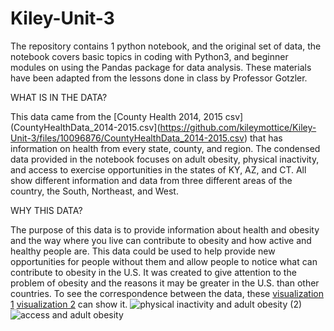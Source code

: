 # Kiley-Unit-3
The repository contains 1 python notebook, and the original set of data, the notebook covers basic topics in coding with Python3, and beginner modules on using the Pandas package for data analysis. These materials have been adapted from the lessons done in class by Professor Gotzler. 

WHAT IS IN THE DATA?

This data came from the [County Health 2014, 2015 csv](CountyHealthData_2014-2015.csv](https://github.com/kileymottice/Kiley-Unit-3/files/10096876/CountyHealthData_2014-2015.csv) that has information on health from every state, county, and region. The condensed data provided in the notebook focuses on adult obesity, physical inactivity, and access to exercise opportunities in the states of KY, AZ, and CT. All show different information and data from three different areas of the country, the South, Northeast, and West. 

WHY THIS DATA?

The purpose of this data is to provide information about health and obesity and the way where you live can contribute to obesity and how active and healthy people are. This data could be used to help provide new opportunities for people without them and allow people to notice what can contribute to obesity in the U.S. It was created to give attention to the problem of obesity and the reasons it may be greater in the U.S. than other countries. To see the correspondence between the data, these [visualization 1](https://public.flourish.studio/visualisation/11890298/) [visualization 2]( https://public.flourish.studio/visualisation/11890409/) can show it.
![physical inactivity and adult obesity (2)](https://user-images.githubusercontent.com/118200338/203121253-900c21c2-ab62-418e-99e5-d88be177aa23.png)
![access and adult obesity](https://user-images.githubusercontent.com/118200338/203121559-37fbc786-8278-4bcc-8f14-b6a70ec4e72e.png)
